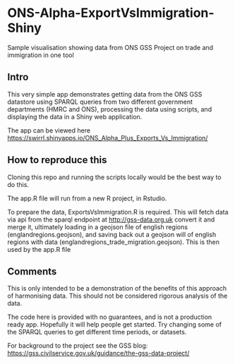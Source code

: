 # ONS-Alpha-ExportVsImmigration-Shiny
Sample visualisation showing data from ONS GSS Project on trade and immigration in one tool

## Intro

This very simple app demonstrates getting data from the ONS GSS datastore using SPARQL queries from two different government departments (HMRC and ONS), processing the data using scripts, and displaying the data in a Shiny web application.

The app can be viewed here https://swirrl.shinyapps.io/ONS_Alpha_Plus_Exports_Vs_Immigration/

## How to reproduce this

Cloning this repo and running the scripts locally would be the best way to do this.

The app.R file will run from a new R project, in Rstudio.

To prepare the data, ExportsVsImmigration.R is required. This will fetch data via api from the sparql endpoint at http://gss-data.org.uk convert it and merge it, ultimately loading in a geojson file of english regions (englandregions.geojson), and saving back out a geojson will of english regions with data (englandregions_trade_migration.geojson). This is then used by the app.R file

## Comments

This is only intended to be a demonstration of the benefits of this approach of harmonising data. This should not be considered rigorous analysis of the data.

The code here is provided with no guarantees, and is not a production ready app. Hopefully it will help people get started. Try changing some of the SPARQL queries to get different time periods, or datasets.

For background to the project see the GSS blog: https://gss.civilservice.gov.uk/guidance/the-gss-data-project/ 



